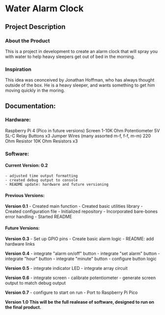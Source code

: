 # Water Alarm Clock

## Project Description

### About the Product

This is a project in development to create an alarm clock that will spray you with water to help heavy sleepers get out of bed in the morning.

### Inspiration

This idea was ceonceived by Jonathan Hoffman, who has always thought outside of the box. He is a heavy sleeper, and wants something to get him moving quickly in the moring.

## Documentation:

### Hardware:

Raspberry Pi 4 (Pico in future versions)
Screen
1-10K Ohm Potentiometer
5V SL-C Relay
Buttons x3
Jumper Wires (many assorted m-f, f-f, m-m)
220 Ohm Resistor
10K Ohm Resistors x3

### Software:

#### Current Version: 0.2
    - adjusted time output formatting
    - created debug output to console
    - README update: hardware and future versioning

#### Previous Versions: 

**Version 0.1**
    - Created main function
    - Created basic utilities library
    - Created configuration file
    - Initialized repository
    - Incorporated bare-bones error handling
    - Started README

#### Future Versions:

**Version 0.3**
    - Set up GPIO pins
    - Create basic alarm logic
    - README: add hardware links

**Version 0.4**
    - integrate "alarm on/off" button
    - integrate "set alarm" button
    - integrate "hour" button
    - integrate "minute" button
    - configure button logic

**Version 0.5**
    - integrate indicator LED
    - integrate array circuit

**Version 0.6**
    - integrate screen
    - calibrate potentiometer
    - generate screen output to match debug output

**Version 0.7**
    - configure to start on run
    - Port to Raspberry Pi Pico

**Version 1.0**
    **This will be the full realease of software, designed to run on the final product.**

